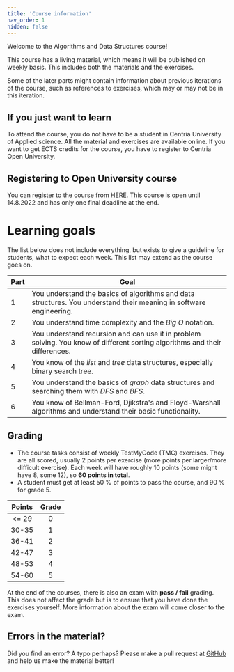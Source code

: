 ```yaml
---
title: 'Course information'
nav_order: 1
hidden: false
---
```


Welcome to the Algorithms and Data Structures course!

<Note>
This course has a living material, which means it will be published on weekly basis. This includes both the materials and the exercises.

Some of the later parts might contain information about previous iterations of the course, such as references to exercises, which may or may not be in this iteration.
</Note>

## If you just want to learn

To attend the course, you do not have to be a student in Centria University of Applied science. All the material and exercises are available online. If you want to get ECTS credits for the course, you have to register to Centria Open University.


## Registering to Open University course

You can register to the course from [HERE](https://koulutus.centria.fi/koulutukset/software-development/). This course is open until 14.8.2022 and has only one final deadline at the end.


# Learning goals

The list below does not include everything, but exists to give a guideline for students, what to expect each week. This list may extend as the course goes on.

| Part   |      Goal  
|----------|-------------|
| 1| You understand the basics of algorithms and data structures. You understand their meaning in software engineering. |
| 2| You understand time complexity and the *Big O* notation.  |
| 3| You understand recursion and can use it in problem solving. You know of different sorting algorithms and their differences. |
| 4| You know of the *list* and *tree* data structures, especially binary search tree. |
| 5| You understand the basics of *graph* data structures and searching them with *DFS* and *BFS*. |
| 6| You know of Bellman-Ford, Djikstra's and Floyd-Warshall algorithms and understand their basic functionality. |

## Grading

* The course tasks consist of weekly TestMyCode (TMC) exercises. They are all scored, usually 2 points per exercise (more points per larger/more difficult exercise). Each week will have roughly 10 points (some might have 8, some 12), so **60 points in total**.
* A student must get at least 50 % of points to pass the course, and 90 % for grade 5.

|Points | Grade |
|:-----:|:-----:|
| <= 29 |   0   |
| 30-35 |   1   |
| 36-41 |   2   |
| 42-47 |   3   |
| 48-53 |   4   |
| 54-60 |   5   |

At the end of the courses, there is also an exam with **pass / fail** grading. This does not affect the grade but is to ensure that you have done the exercises yourself. More information about the exam will come closer to the exam.


## Errors in the material?

Did you find an error? A typo perhaps? Please make a pull request at [GitHub](https://github.com/centria/algo-and-data/tree/master/src/content) and help us make the material better!